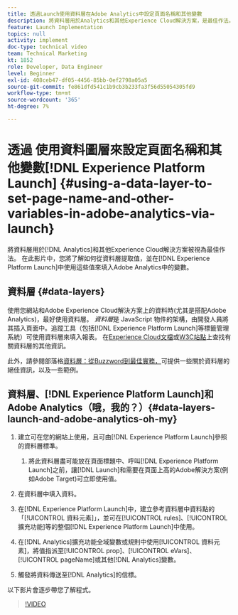```yaml
---
title: 透過Launch使用資料層在Adobe Analytics中設定頁面名稱和其他變數
description: 將資料層用於Analytics和其他Experience Cloud解決方案，是最佳作法。 在此影片中，您將了解如何從資料層提取值，並在Launch中使用這些值來填入Adobe Analytics中的變數。
feature: Launch Implementation
topics: null
activity: implement
doc-type: technical video
team: Technical Marketing
kt: 1852
role: Developer, Data Engineer
level: Beginner
exl-id: 408ceb47-df05-4456-85bb-0ef2798a05a5
source-git-commit: fe861dfd541c1b9cb3b233fa3f56d55054305fd9
workflow-type: tm+mt
source-wordcount: '365'
ht-degree: 7%

---
```


# 透過 使用資料圖層來設定頁面名稱和其他變數[!DNL Experience Platform Launch] {#using-a-data-layer-to-set-page-name-and-other-variables-in-adobe-analytics-via-launch}

將資料層用於[!DNL Analytics]和其他Experience Cloud解決方案被視為最佳作法。 在此影片中，您將了解如何從資料層提取值，並在[!DNL Experience Platform Launch]中使用這些值來填入Adobe Analytics中的變數。

## 資料層 {#data-layers}

使用您網站和Adobe Experience Cloud解決方案上的資料時(尤其是搭配Adobe Analytics)，最好使用資料層。 _資料層_&#x200B;是 JavaScript 物件的架構，由開發人員將其插入頁面中。追蹤工具（包括[!DNL Experience Platform Launch]等標籤管理系統）可使用資料層來填入報表。 在[Experience Cloud文檔](https://experienceleague.adobe.com/docs/analytics/implementation/prepare/data-layer.html?lang=en)或[W3C站點](https://www.w3.org/)上查找有關資料層的其他資訊。

此外，請參閱部落格[資料層：從Buzzword到最佳實務，](https://theblog.adobe.com/data-layers-buzzword-best-practice/)可提供一些關於資料層的絕佳資訊，以及一些範例。

## 資料層、[!DNL Experience Platform Launch]和Adobe Analytics（哦，我的？）{#data-layers-launch-and-adobe-analytics-oh-my}

1. 建立可在您的網站上使用，且可由[!DNL Experience Platform Launch]參照的資料層標準。

   1. 將此資料層盡可能放在頁面標題中、呼叫[!DNL Experience Platform Launch]之前，讓[!DNL Launch]和需要在頁面上高的Adobe解決方案(例如Adobe Target)可立即使用值。

1. 在資料層中填入資料。
1. 在[!DNL Experience Platform Launch]中，建立參考資料層中資料點的「[!UICONTROL 資料元素]」，並可在[!UICONTROL rules]、[!UICONTROL 擴充功能]等的整個[!DNL Experience Platform Launch]中使用。
1. 在[!DNL Analytics]擴充功能全域變數或規則中使用[!UICONTROL 資料元素]，將值指派至[!UICONTROL prop]、[!UICONTROL eVars]、[!UICONTROL pageName]或其他[!DNL Analytics]變數。
1. 觸發將資料傳送至[!DNL Analytics]的信標。

以下影片會逐步帶您了解程式。

>[!VIDEO](https://video.tv.adobe.com/v/25899/?quality=12)
